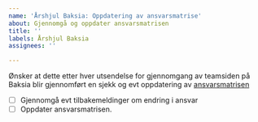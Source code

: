 ```yaml
---
name: 'Årshjul Baksia: Oppdatering av ansvarsmatrise'
about: Gjennomgå og oppdater ansvarsmatrisen
title: ''
labels: Årshjul Baksia
assignees: ''

---
```


Ønsker at dette etter hver utsendelse for gjennomgang av teamsiden på Baksia blir gjennomført en sjekk og evt oppdatering av [ansvarsmatrisen](https://digdir.sharepoint.com/:p:/r/sites/TeamStyringssystem/Delte%20dokumenter/General/Baksia_leveranser/Ansvarsmatrise%20Baksia/Ansvarsmatrise%20Baksia%20per%2028.11.2024.pptx?d=w923db82deaa34b56915dd50ff5b7f712&csf=1&web=1&e=qfZhQG)

- [ ] Gjennomgå evt tilbakemeldinger om endring i ansvar
- [ ] Oppdater ansvarsmatrisen.
